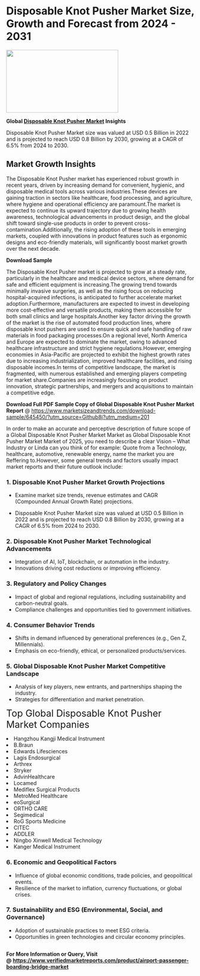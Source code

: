 <H1>Disposable Knot Pusher Market Size, Growth and Forecast from 2024 - 2031</H1><img class="aligncenter size-medium wp-image-584254" src="https://thirdeyenews.in/wp-content/uploads/2024/09/Global-Market-Research-300x168.jpeg" alt="" width="300" height="168" /><p><strong>Global&nbsp;<a href="https://www.marketsizeandtrends.com/download-sample/645450/?utm_source=Github8j?utm_medium=201">Disposable Knot Pusher Market</a> Insights</strong></p><p>Disposable Knot Pusher Market size was valued at USD 0.5 Billion in 2022 and is projected to reach USD 0.8 Billion by 2030, growing at a CAGR of 6.5% from 2024 to 2030.</p><p><h2>Market Growth Insights</h2> <p>The Disposable Knot Pusher market has experienced robust growth in recent years, driven by increasing demand for convenient, hygienic, and disposable medical tools across various industries.These devices are gaining traction in sectors like healthcare, food processing, and agriculture, where hygiene and operational efficiency are paramount.The market is expected to continue its upward trajectory due to growing health awareness, technological advancements in product design, and the global shift toward single-use products in order to prevent cross-contamination.Additionally, the rising adoption of these tools in emerging markets, coupled with innovations in product features such as ergonomic designs and eco-friendly materials, will significantly boost market growth over the next decade.</p> <p><strong>Download Sample</strong></p> <p>The Disposable Knot Pusher market is projected to grow at a steady rate, particularly in the healthcare and medical device sectors, where demand for safe and efficient equipment is increasing.The growing trend towards minimally invasive surgeries, as well as the rising focus on reducing hospital-acquired infections, is anticipated to further accelerate market adoption.Furthermore, manufacturers are expected to invest in developing more cost-effective and versatile products, making them accessible for both small clinics and large hospitals.Another key factor driving the growth of the market is the rise of automated food production lines, where disposable knot pushers are used to ensure quick and safe handling of raw materials in food packaging processes.On a regional level, North America and Europe are expected to dominate the market, owing to advanced healthcare infrastructure and strict hygiene regulations.However, emerging economies in Asia-Pacific are projected to exhibit the highest growth rates due to increasing industrialization, improved healthcare facilities, and rising disposable incomes.In terms of competitive landscape, the market is fragmented, with numerous established and emerging players competing for market share.Companies are increasingly focusing on product innovation, strategic partnerships, and mergers and acquisitions to maintain a competitive edge.<p><span class=""><strong>Download Full PDF Sample Copy of Global Disposable Knot Pusher Market Report</strong> @ <a href="https://www.marketsizeandtrends.com/download-sample/645450/?utm_source=Github8j?utm_medium=201" target="_blank">https://www.marketsizeandtrends.com/download-sample/645450/?utm_source=Github8j?utm_medium=201</a></span></p><p>In order to make an accurate and perceptive description of future scope of a Global&nbsp;Disposable Knot Pusher Market Market as Global&nbsp;Disposable Knot Pusher Market Market of 2025, you need to describe a clear Vision &ndash; What Industry or Linda can you think of for example: Quote from a Technology, healthcare, automotive, renewable energy, name the market you are Reffering to.However, some general trends and factors usually impact market reports and their future outlook include:</p><h3>1.&nbsp;<strong>Disposable Knot Pusher Market Growth Projections</strong></h3><ul><li>Examine market size trends, revenue estimates and CAGR (Compounded Annual Growth Rate) projections.</li><li><p>Disposable Knot Pusher Market size was valued at USD 0.5 Billion in 2022 and is projected to reach USD 0.8 Billion by 2030, growing at a CAGR of 6.5% from 2024 to 2030.</p></li></ul><h3>2.&nbsp;<strong>Disposable Knot Pusher Market Technological Advancements</strong></h3><ul><li>Integration of AI, IoT, blockchain, or automation in the industry.</li><li>Innovations driving cost reductions or improving efficiency.</li></ul><h3>3.&nbsp;<strong>Regulatory and Policy Changes</strong></h3><ul><li>Impact of global and regional regulations, including sustainability and carbon-neutral goals.</li><li>Compliance challenges and opportunities tied to government initiatives.</li></ul><h3>4.&nbsp;<strong>Consumer Behavior Trends</strong></h3><ul><li>Shifts in demand influenced by generational preferences (e.g., Gen Z, Millennials).</li><li>Emphasis on eco-friendly, ethical, or personalized products/services.</li></ul><h3>5.&nbsp;<strong>Global Disposable Knot Pusher Market Competitive Landscape</strong></h3><ul><li>Analysis of key players, new entrants, and partnerships shaping the industry.</li><li>Strategies for differentiation and market penetration.</li></ul><p data-pm-slice="1 1 []"><span style="color: inherit; font-family: inherit; font-size: 25px;">Top Global Disposable Knot Pusher Market Companies</span></p><div class="" data-test-id=""><p><li>Hangzhou Kangji Medical Instrument</li><li> B.Braun</li><li> Edwards Lifesciences</li><li> Lagis Endosurgical</li><li> Arthrex</li><li> Stryker</li><li> AdvinHealthcare</li><li> Locamed</li><li> Mediflex Surgical Products</li><li> MetroMed Healthcare</li><li> eoSurgical</li><li> ORTHO CARE</li><li> Segimedical</li><li> RoG Sports Medicine</li><li> CITEC</li><li> ADDLER</li><li> Ningbo Xinwell Medical Technology</li><li> Kanger Medical Instrument</li></p></div><h3>6.&nbsp;<strong>Economic and Geopolitical Factors</strong></h3><ul><li>Influence of global economic conditions, trade policies, and geopolitical events.</li><li>Resilience of the market to inflation, currency fluctuations, or global crises.</li></ul><h3>7.&nbsp;<strong>Sustainability and ESG (Environmental, Social, and Governance)</strong></h3><ul><li>Adoption of sustainable practices to meet ESG criteria.</li><li>Opportunities in green technologies and circular economy principles.</li></ul><h2><strong style="font-size: 14px;">For More Information or Query, Visit @&nbsp;</strong><a style="background-color: #ffffff; font-size: 14px;" href="https://www.marketsizeandtrends.com/report/disposable-knot-pusher-market/" target="_blank">https://www.verifiedmarketreports.com/product/airport-passenger-boarding-bridge-market</a></h2>